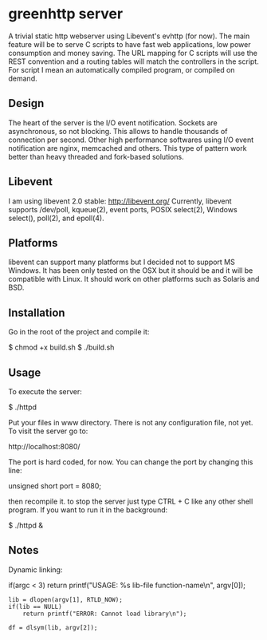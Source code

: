 greenhttp server
================
A trivial static http webserver using Libevent's evhttp (for now).
The main feature will be to serve C scripts
to have fast web applications, low power consumption
and money saving. The URL mapping for C scripts will use the REST convention
and a routing tables will match the controllers in the script. For script 
I mean an automatically compiled program, or compiled on demand.   
    
Design
------
The heart of the server is the I/O event notification. Sockets are asynchronous, so not blocking. This allows to handle thousands of connection per second. Other high performance softwares using I/O event notification are nginx, memcached and others. This type of pattern work better than heavy threaded and fork-based solutions.

Libevent
--------
I am using libevent 2.0 stable: http://libevent.org/
Currently, libevent supports /dev/poll, kqueue(2), event ports, POSIX select(2), Windows select(), poll(2), and epoll(4). 

Platforms
---------
libevent can support many platforms but I decided not to support MS Windows. It has been only tested on the OSX but it should be and it will be compatible with Linux. It should work on other platforms such as Solaris and BSD.

Installation
------------
Go in the root of the project and compile it:

$ chmod +x build.sh 
$ ./build.sh

Usage
-----

To execute the server:

$ ./httpd

Put your files in www directory. There is not any configuration file, not yet. To visit the server go to:

http://localhost:8080/

The port is hard coded, for now. You can change the port by changing this line:

unsigned short port = 8080;

then recompile it. to stop the server just type CTRL + C like any other shell program. If you want to run it in the background:

$ ./httpd &



Notes
-----
Dynamic linking:

if(argc < 3)
    return printf("USAGE: %s lib-file function-name\n", argv[0]);

    lib = dlopen(argv[1], RTLD_NOW);
    if(lib == NULL)
        return printf("ERROR: Cannot load library\n");

    df = dlsym(lib, argv[2]);
